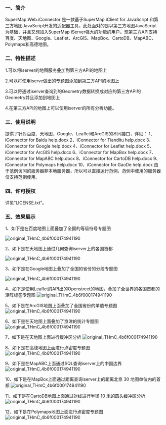 ### 一、简介

SuperMap.Web.iConnector 是一款基于SuperMap iClient for JavaScript 和第三方地图JavaScript开发的适配器工具，此处面对的是以第三方地图JavaScript为基础，并且又想加入SuperMap iServer强大的功能的用户。现第三方API支持百度、天地图、Google、Leaflet、ArcGIS、MapBox、CartoDB、MapABC、Polymaps和高德地图。

### 二、特性描述

1.可以将iserver的地图服务叠加到第三方API的地图上

2.可以将使用iserve做出的专题图添加到第三方API的地图上

3.可以将通过iserver查询到的Geometry数据转换成对应的第三方API的Geometry并且添加到地图上

4.在第三方API的地图上可以使用iserver的所有分析功能。


### 三、使用说明

提供了针对百度、天地图、Google、Leaflet和ArcGIS的不同接口，详见：
1、iConnector for Baidu help.docx
2、iConnector for Tianditu help.docx
3、iConnector for Google help.docx
4、iConnector for Leaflet help.docx
5、iConnector for ArcGIS help.docx
6、iConnector for MapBox help.docx
7、iConnector for MapABC help.docx
8、iConnector for CartoDB help.docx
9、iConnector for Polymaps help.docx
10、iConnector for GaoDe help.docx
由于范例访问的服务器非本地服务器，所以可以直接运行范例，范例中使用的服务器仅支持范例使用。

### 四、许可授权

详见“LICENSE.txt”。

### 五、效果展示

1、如下是在百度地图上面叠加了全国的等级符号专题图

![original_THmC_4b6f000174941190](images/overlyingThemeGraduatedSymbolToBaidu.jpg)

2、如下是在天地图上通过几何查询iserver上的各国首都

![original_THmC_4b6f000174941190](images/transferSuperMapPoint_Tianditu.jpg)

3、如下是在Google地图上叠加了全国的省份的分段专题图

![original_THmC_4b6f000174941190](images/overlyingThemeRangeToGoogle.jpg)

4、如下是使用Leaflet的API出的Openstreet的地图，叠加了全世界的各国首都的矩阵标签专题图
![original_THmC_4b6f000174941190](images/overlyingThemeLabelToOpenStreetMap.jpg)

5、如下是在ArcGIS地图上面叠加了全国省份的单值专题图
![original_THmC_4b6f000174941190](images/overlyingThemeUniqueToArcGIS.jpg)

6、如下是在天地图上面叠加了京津的统计专题图
![original_THmC_4b6f000174941190](images/overlyingThemeGraphToTianditu.jpg)

7、如下是在天地图上面进行缓冲区分析
![original_THmC_4b6f000174941190](images/bufferQuery_Tianditu.jpg)

8、如下是在高德地图上面进行点密度专题图
![original_THmC_4b6f000174941190](images/overlyingThemeDotDensityToGaoDe.jpg)

9、如下是在MapABC上面通过SQL查询iserver上的中国边界
![original_THmC_4b6f000174941190](images/transferSuperMapPolyLine_MapABC.jpg)

10、如下是在MapBox上面通过距离查询iserver上的距离北京 30 地图单位内的首都
![original_THmC_4b6f000174941190](images/queryByDistance_MapBox.jpg)

11、如下是在CartoDB地图上面通过对线进行半径 10 米的圆头缓冲区分析
![original_THmC_4b6f000174941190](images/bufferAnylst_CartoDB.jpg)

12、如下是在Polymaps地图上面进行点密度专题图
![original_THmC_4b6f000174941190](images/overlyingThemeDotDensityToPolymaps.jpg)






